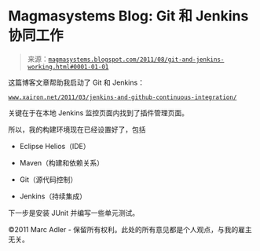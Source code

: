 <!--yml

类别：未分类

date: 2024-05-18 04:49:23

-->

# Magmasystems Blog: Git 和 Jenkins 协同工作

> 来源：[`magmasystems.blogspot.com/2011/08/git-and-jenkins-working.html#0001-01-01`](http://magmasystems.blogspot.com/2011/08/git-and-jenkins-working.html#0001-01-01)

这篇博客文章帮助我启动了 Git 和 Jenkins：

[`www.xairon.net/2011/03/jenkins-and-github-continuous-integration/`](http://www.xairon.net/2011/03/jenkins-and-github-continuous-integration/)

关键在于在本地 Jenkins 监控页面内找到了插件管理页面。

所以，我的构建环境现在已经设置好了，包括

+   Eclipse Helios（IDE）

+   Maven（构建和依赖关系）

+   Git（源代码控制）

+   Jenkins（持续集成）

下一步是安装 JUnit 并编写一些单元测试。

©2011 Marc Adler - 保留所有权利。此处的所有意见都是个人观点，与我的雇主无关。
